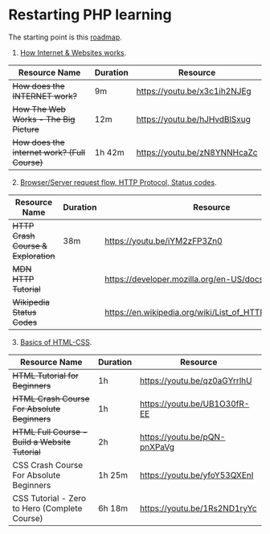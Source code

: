 # Restarting PHP learning

The starting point is this [roadmap](https://github.com/thecodeholic/php-developer-roadmap).

1. [How Internet & Websites works](https://github.com/StPluto/php-learning/blob/main/1.%20How%20Internet%20%26%20Websites%20works.md).

| Resource Name                                 | Duration | Resource                     |
| --------------------------------------------- | -------- | ---------------------------- |
| ~~How does the INTERNET work?~~               | 9m       | https://youtu.be/x3c1ih2NJEg |
| ~~How The Web Works - The Big Picture~~       | 12m      | https://youtu.be/hJHvdBlSxug |
| ~~How does the internet work? (Full Course)~~ | 1h 42m   | https://youtu.be/zN8YNNHcaZc |

2. [Browser/Server request flow, HTTP Protocol, Status codes](https://github.com/StPluto/php-learning/blob/main/2.%20Browser-Server%20request%20flow%2C%20HTTP%20Protocol%2C%20Status%20codes.md).

| Resource Name                       | Duration | Resource                                                |
| ----------------------------------- | -------- | ------------------------------------------------------- |
| ~~HTTP Crash Course & Exploration~~ | 38m      | https://youtu.be/iYM2zFP3Zn0                            |
| ~~MDN HTTP Tutorial~~               |          | https://developer.mozilla.org/en-US/docs/Web/HTTP       |
| ~~Wikipedia Status Codes~~          |          | https://en.wikipedia.org/wiki/List_of_HTTP_status_codes |

3. [Basics of HTML-CSS](https://github.com/StPluto/php-learning/blob/main/3.%20Basics%20of%20HTML-CSS.md).

| Resource Name                                   | Duration | Resource                     |
| ----------------------------------------------- | -------- | ---------------------------- |
| ~~HTML Tutorial for Beginners~~                 | 1h       | https://youtu.be/qz0aGYrrlhU |
| ~~HTML Crash Course For Absolute Beginners~~    | 1h       | https://youtu.be/UB1O30fR-EE |
| ~~HTML Full Course - Build a Website Tutorial~~ | 2h       | https://youtu.be/pQN-pnXPaVg |
| CSS Crash Course For Absolute Beginners         | 1h 25m   | https://youtu.be/yfoY53QXEnI |
| CSS Tutorial - Zero to Hero (Complete Course)   | 6h 18m   | https://youtu.be/1Rs2ND1ryYc |
